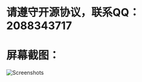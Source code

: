 # 请遵守开源协议，联系QQ：2088343717

# 屏幕截图：
![Screenshots](https://github.com/DreamFlyingStudio/MIUI/blob/master/Screenshots.png)
